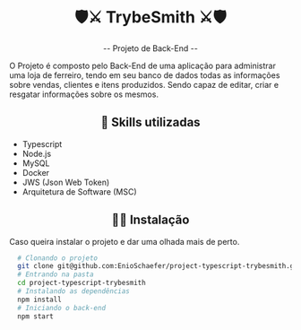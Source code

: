 <h1 align="center"> 🛡️⚔️ TrybeSmith ⚔️🛡️ </h1>

<p align="center">-- Projeto de Back-End --</p>

<p>
O Projeto é composto pelo Back-End de uma aplicação para administrar uma loja de ferreiro, tendo em seu banco de dados todas as informações sobre vendas, clientes e itens produzidos. Sendo capaz de editar, criar e resgatar informações sobre os mesmos.
</p>

<h2 align="center"> 📝 Skills utilizadas </h2>

- Typescript
- Node.js
- MySQL
- Docker
- JWS (Json Web Token)
- Arquitetura de Software (MSC)

<h2 align="center"> 👨‍💻 Instalação </h2>

Caso queira instalar o projeto e dar uma olhada mais de perto.

```bash
  # Clonando o projeto
  git clone git@github.com:EnioSchaefer/project-typescript-trybesmith.git
  # Entrando na pasta
  cd project-typescript-trybesmith
  # Instalando as dependências
  npm install
  # Iniciando o back-end
  npm start
```
